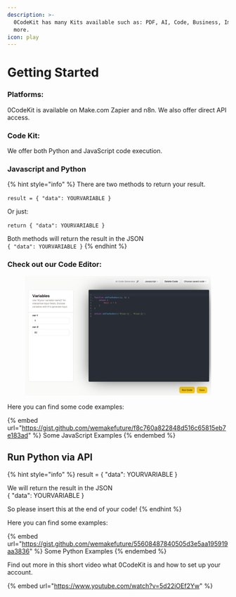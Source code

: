 ```yaml
---
description: >-
  0CodeKit has many Kits available such as: PDF, AI, Code, Business, Images and
  more.
icon: play
---
```


# Getting Started

### Platforms:

0CodeKit is available on Make.com Zapier and n8n. We also offer direct API access.

### Code Kit:

We offer both Python and JavaScript code execution.

### Javascript and Python

{% hint style="info" %}
There are two methods to return your result.

`result = { "data": YOURVARIABLE }`

Or just:

`return { "data": YOURVARIABLE }`

Both methods will return the result in the JSON\
`{ "data": YOURVARIABLE }`
{% endhint %}

###

###

### Check out our Code Editor:

<figure><img src=".gitbook/assets/image (11).png" alt=""><figcaption></figcaption></figure>

Here you can find some code examples:

{% embed url="https://gist.github.com/wemakefuture/f8c760a822848d516c65815eb7e183ad" %}
Some JavaScript Examples
{% endembed %}

## Run Python via API

{% hint style="info" %}
result = { "data": YOURVARIABLE }

We will return the result in the JSON\
{ "data": YOURVARIABLE }

So please insert this at the end of your code!
{% endhint %}

Here you can find some examples:



{% embed url="https://gist.github.com/wemakefuture/55608487840505d3e5aa195919aa3836" %}
Some Python Examples
{% endembed %}



Find out more in this short video what 0CodeKit is and how to set up your account.

{% embed url="https://www.youtube.com/watch?v=5d22iOEf2Yw" %}
